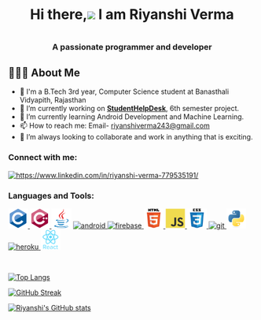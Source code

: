 <h1 align="center"> Hi there,<img src="https://raw.githubusercontent.com/MartinHeinz/MartinHeinz/master/wave.gif" width="30px"> I am Riyanshi Verma<h1>
<h3 align="center">A passionate programmer and developer<h3>
  
##  🙋🏻‍♀️ About Me  

- 🏫 I'm a B.Tech 3rd year, Computer Science student at Banasthali Vidyapith, Rajasthan
- 🔭 I’m currently working on **[StudentHelpDesk](https://github.com/Riyanshi243/StudentHelpDesk)**, 6th semester project.
- 🌱 I’m currently learning Android Development and Machine Learning.
- 📫 How to reach me: Email- riyanshiverma243@gmail.com
- 💞️ I’m always looking to collaborate and work in anything that is exciting.
  
<h3 align="left">Connect with me:</h3>
<p align="left">
<a href="https://www.linkedin.com/in/riyanshi-verma-779535191/" target="blank"><img align="center" src="https://raw.githubusercontent.com/rahuldkjain/github-profile-readme-generator/master/src/images/icons/Social/linked-in-alt.svg" alt="https://www.linkedin.com/in/riyanshi-verma-779535191/" height="30" width="40" /></a>
</p>

<h3 align="left">Languages and Tools:</h3>
<p align="left"> <a href="https://www.cprogramming.com/" target="_blank"> <img src="https://raw.githubusercontent.com/devicons/devicon/master/icons/c/c-original.svg" alt="c" width="40" height="40"/> </a> <a href="https://www.w3schools.com/cpp/" target="_blank"> <img src="https://raw.githubusercontent.com/devicons/devicon/master/icons/cplusplus/cplusplus-original.svg" alt="cplusplus" width="40" height="40"/> </a>  <img src="https://raw.githubusercontent.com/devicons/devicon/master/icons/java/java-original.svg" alt="java" width="40" height="40"/> </a> <a href="https://www.java.com" target="_blank"> <a href="https://developer.android.com/" target="_blank"> <img src="https://www.vectorlogo.zone/logos/android/android-tile.svg" alt="android" width="40" height="40"/> </a> <a href="https://firebase.google.com/" target="_blank"> <img src="https://www.vectorlogo.zone/logos/firebase/firebase-icon.svg" alt="firebase" width="40" height="40"/> </a> <a href="https://www.w3.org/html/" target="_blank"> <img src="https://raw.githubusercontent.com/devicons/devicon/master/icons/html5/html5-original-wordmark.svg" alt="html5" width="40" height="40"/> </a> <a href="https://developer.mozilla.org/en-US/docs/Web/JavaScript" target="_blank"> <img src="https://raw.githubusercontent.com/devicons/devicon/master/icons/javascript/javascript-original.svg" alt="javascript" width="40" height="40"/> </a> <a href="https://www.w3schools.com/css/" target="_blank"> <img src="https://raw.githubusercontent.com/devicons/devicon/master/icons/css3/css3-original-wordmark.svg" alt="css3" width="40" height="40"/> </a> <a href="https://git-scm.com/" target="_blank"> <img src="https://www.vectorlogo.zone/logos/git-scm/git-scm-icon.svg" alt="git" width="40" height="40"/> </a> <a href="https://www.python.org" target="_blank"> <img src="https://raw.githubusercontent.com/devicons/devicon/master/icons/python/python-original.svg" alt="python" width="40" height="40"/> </a> <a href="https://heroku.com" target="_blank"> <img src="https://www.vectorlogo.zone/logos/heroku/heroku-icon.svg" alt="heroku" width="40" height="40"/> </a> <a href="https://reactjs.org/" target="_blank"> <img src="https://raw.githubusercontent.com/devicons/devicon/master/icons/react/react-original-wordmark.svg" alt="react" width="40" height="40"/> </a> </p>
  
  
<br>
  
[![Top Langs](https://github-readme-stats.vercel.app/api/top-langs/?username=Riyanshi243&layout=compact&theme=dark)](https://github.com/Riyanshi243/github-readme-stats)
  
[![GitHub Streak](https://github-readme-streak-stats.herokuapp.com/?user=Riyanshi243&theme=dark)](https://git.io/streak-stats)  
  
[![Riyanshi's GitHub stats](https://github-readme-stats.vercel.app/api?username=Riyanshi243&show_icons=true&theme=dark)](https://github.com/Riyanshi243/github-readme-stats)  
